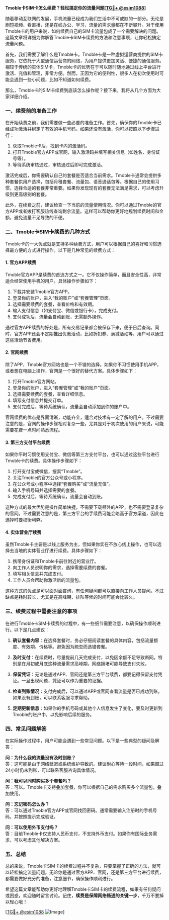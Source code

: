 **Tmoble卡SIM卡怎么续费？轻松搞定你的流量问题[[TG💪+ @esim1088](https://t.me/s/esim1088)]**

随着移动互联网的发展，手机流量已经成为我们生活中不可或缺的一部分。无论是刷短视频、看直播，还是在线办公、学习，流量的需求量都在不断攀升。对于使用Tmoble卡的用户来说，如何续费自己的SIM卡流量包成了一个需要解决的问题。这篇文章将详细为你解答Tmoble卡SIM卡续费的方法和注意事项，让你轻松搞定流量问题。

首先，我们需要了解什么是Tmoble卡。Tmoble卡是一种虚拟运营商提供的SIM卡服务，它依托于大型通信运营商的网络，为用户提供更加灵活、便捷的通信服务。相较于传统的实体SIM卡，Tmoble卡的优势在于可以随时随地通过线上平台进行激活、充值和管理，非常方便。然而，正因为它的便利性，很多人在初次使用时可能会遇到一些小问题，比如不知道如何续费。

那么，Tmoble卡的SIM卡续费到底该怎么操作呢？接下来，我将从几个方面为大家详细介绍。

### **一、续费前的准备工作**

在开始续费之前，我们需要做一些必要的准备工作。首先，确保你的Tmoble卡已经成功激活并绑定了有效的手机号码。如果还没有激活，你可以按照以下步骤进行：

1. 获取Tmoble卡后，找到卡内的激活码。
2. 打开Tmoble官方APP或官网，输入激活码并填写相关信息（如姓名、身份证号等）。
3. 等待系统审核通过，审核通过后即可完成激活。

激活完成后，你需要确认自己的套餐是否适合当前需求。Tmoble卡通常会提供多种套餐供用户选择，包括月租套餐、流量包、语音通话包等。根据自己的使用习惯，选择合适的套餐非常重要。如果你发现现有的套餐无法满足需求，可以考虑升级到更高级别的套餐。

此外，在续费之前，建议检查一下当前的流量使用情况。你可以通过Tmoble的官方APP或者拨打客服热线查询剩余流量。这样可以帮助你更好地规划续费时间和金额，避免流量不足导致的不便。

### **二、Tmoble卡SIM卡续费的几种方式**

Tmoble卡的一大优点就是支持多种续费方式，用户可以根据自己的喜好和习惯选择最方便的方式进行操作。以下是几种常见的续费方式：

#### **1. 官方APP续费**

Tmoble官方APP是续费的首选方式之一。它不仅操作简单，而且安全性高，非常适合经常使用手机的用户。具体操作步骤如下：

1. 下载并安装Tmoble官方APP。
2. 登录你的账户，进入“我的账户”或“套餐管理”页面。
3. 选择需要续费的套餐，查看价格和有效期。
4. 输入支付信息（如支付宝、微信或银行卡），完成支付。
5. 支付成功后，流量会自动到账，无需额外操作。

通过官方APP续费的好处是，所有交易记录都会被保存下来，便于日后查询。同时，官方APP还会不定期推出优惠活动，比如折扣券、满减活动等，用户可以通过这些活动节省费用。

#### **2. 官网续费**

除了APP，Tmoble官方网站也是一个不错的选择。如果你不习惯使用手机APP，或者想在电脑上操作，官网是一个很好的替代方案。具体步骤如下：

1. 打开Tmoble官方网站。
2. 登录你的账户，进入“套餐管理”或“我的账户”页面。
3. 选择需要续费的套餐，查看详细信息。
4. 填写支付信息并提交订单。
5. 支付完成后，等待系统确认，流量会自动添加到你的账户中。

官网续费的优点是界面清晰，功能齐全，适合对技术有一定了解的用户。不过需要注意的是，官网的操作步骤相对复杂一些，尤其是对于初次使用的用户来说，可能需要花费一点时间熟悉流程。

#### **3. 第三方支付平台续费**

如果你平时习惯使用支付宝、微信等第三方支付平台，也可以通过这些平台进行Tmoble卡的续费。具体操作步骤如下：

1. 打开支付宝或微信，搜索“Tmoble”。
2. 关注Tmoble的官方公众号或小程序。
3. 在公众号或小程序中选择“套餐购买”或“流量充值”。
4. 输入手机号码并选择需要的套餐。
5. 完成支付后，等待系统确认，流量会自动到账。

这种方式的最大优势是操作简单快捷，不需要下载额外的APP，也不需要登录复杂的官网。不过需要注意的是，第三方平台的手续费可能会略高于官方渠道，因此在选择时要权衡利弊。

#### **4. 实体营业厅续费**

虽然Tmoble卡主要是以线上服务为主，但如果你实在不放心线上操作，也可以选择去当地的实体营业厅进行续费。具体步骤如下：

1. 携带身份证和Tmoble卡前往附近的营业厅。
2. 向工作人员说明你的需求，选择需要续费的套餐。
3. 填写相关信息并完成支付。
4. 工作人员会帮助你激活新的流量包。

这种方式的优点是可以面对面咨询，有任何疑问都可以直接向工作人员提问。不过缺点是耗时较长，尤其是在高峰期，排队等候的时间可能会比较久。

### **三、续费过程中需要注意的事项**

在进行Tmoble卡SIM卡续费的过程中，有一些细节需要注意，以确保操作顺利进行。以下是几点建议：

1. **确认套餐内容**：在选择套餐时，务必仔细阅读套餐的具体内容，包括流量额度、有效期、价格等。避免因为疏忽而选错套餐。

2. **及时支付**：在续费时，尽量提前几天完成支付，以免因余额不足导致断网。特别是在月初或月底这种流量需求高峰期，网络拥堵可能导致支付失败。

3. **保留凭证**：无论是通过APP、官网还是第三方平台续费，都要记得保留支付凭证。一旦出现问题，凭证可以作为重要的证据。

4. **检查到账情况**：支付完成后，可以通过APP或官网查看流量是否已成功到账。如果没有到账，可以联系客服寻求帮助。

5. **定期更新信息**：如果你的手机号码或其他个人信息发生了变化，要及时更新到Tmoble的账户中，以免影响后续的服务。

### **四、常见问题解答**

在实际操作过程中，用户可能会遇到一些常见问题。以下是一些典型的疑问及解答：

**问：为什么我的流量没有及时到账？**  
答：这可能是由于网络延迟或系统维护导致的。建议耐心等待一段时间，如果超过24小时仍未到账，可以联系客服咨询具体情况。

**问：我可以同时购买多个套餐吗？**  
答：可以。Tmoble卡支持叠加套餐，你可以根据自己的需求购买多个流量包，叠加使用。

**问：忘记密码怎么办？**  
答：可以通过Tmoble官方APP或官网找回密码。通常需要输入注册时的手机号码，并按照提示完成验证。

**问：可以使用外币支付吗？**  
答：目前Tmoble卡仅支持人民币支付，不支持外币支付。如果你有国际业务需求，可以考虑其他解决方案。

### **五、总结**

总的来说，Tmoble卡SIM卡的续费过程并不复杂，只要掌握了正确的方法，就可以轻松搞定流量问题。无论你是通过官方APP、官网，还是第三方平台进行续费，都需要做好充分的准备，注意细节，确保操作顺利进行。

希望这篇文章能帮助你更好地理解Tmoble卡SIM卡的续费流程，如果有任何疑问或困惑，欢迎随时留言讨论。记住，**续费是保障网络畅通的关键一步**，千万不要掉以轻心哦！

[[TG💪+ @esim1088](https://t.me/s/esim1088) ![Image](https://i.postimg.cc/4NQfJmqS/Snipaste-2025-05-13-00-14-12.png)]